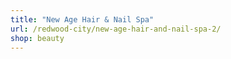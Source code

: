 ```yaml
---
title: "New Age Hair & Nail Spa"
url: /redwood-city/new-age-hair-and-nail-spa-2/
shop: beauty
---
```

